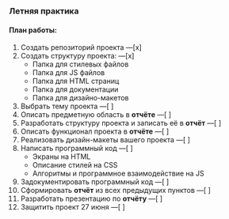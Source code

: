 ### Летняя практика
#### План работы:

1. Создать репозиторий проекта —[x]
2. Создать структуру проекта: —[x]
    * Папка для стилевых файлов
    * Папка для JS файлов
    * Папка для HTML страниц
    * Папка для документации
    * Папка для дизайно-макетов
3. Выбрать тему проекта —[ ]
4. Описать предметную область в **отчёте** —[ ]
5. Разработать структуру проекта и записать её в **отчёт** —[ ]
6. Описать функционал проекта в **отчёте** —[ ]
7. Реализовать дизайн-макеты вашего проекта —[ ]
8. Написать программный код —[ ]
    * Экраны на HTML
    * Описание стилей на CSS
    * Алгоритмы и программное взаимодействие на JS
9. Задокументировать программный код —[ ]
10. Сформировать **отчёт** из всех предыдущих пунктов —[ ]
11. Разработать презентацию по **отчёту** —[ ]
12. Защитить проект 27 июня —[ ]
